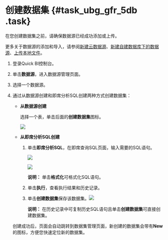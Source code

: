 # 创建数据集 {#task_ubg_gfr_5db .task}

在您创建数据集之前，请确保数据源已经成功添加或上传。

更多关于数据源的添加和导入，请参阅[新建云数据源](cn.zh-CN/用户指南/数据建模/管理数据源/新建云数据源.md#)、[新建自建数据库下的数据源](cn.zh-CN/用户指南/数据建模/管理数据源/新建自建数据库下的数据源.md#)、[上传本地文件](cn.zh-CN/用户指南/数据建模/管理数据源/上传本地文件.md#)。

1.  登录Quick BI控制台。
2.  单击**数据源**，进入数据源管理页面。
3.  选择一个数据源。
4.  通过从数据源创建和即席分析SQL创建两种方式创建数据集： 

    -   **从数据源创建** 

        选择一个表，单击后面的**创建数据集**图标。

        ![](http://static-aliyun-doc.oss-cn-hangzhou.aliyuncs.com/assets/img/9092/155555905937850_zh-CN.png)

    -   **从即席分析SQL创建** 
        1.  单击**即席分析SQL**，在即席查询SQL页面，输入需要的SQL语句。

            ![](http://static-aliyun-doc.oss-cn-hangzhou.aliyuncs.com/assets/img/9092/155555905937851_zh-CN.png)

            ![](http://static-aliyun-doc.oss-cn-hangzhou.aliyuncs.com/assets/img/9092/155555906037853_zh-CN.png)

            **说明：** 单击**格式化**可格式化SQL语句。

        2.  单击**执行**，查看执行结果和历史记录。
        3.  单击**创建数据集**保存该数据集。![](http://static-aliyun-doc.oss-cn-hangzhou.aliyuncs.com/assets/img/9092/155555906044272_zh-CN.png) 

            **说明：** 在历史记录中可复制历史SQL语句且单击**创建数据集**可直接创建数据集。

    创建成功后，页面会自动跳转到数据集管理页面，新创建的数据集会带有**New**的图标，方便您快速定位新的数据集。


